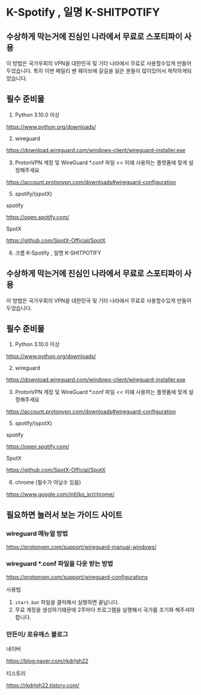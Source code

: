 # K-Spotify , 일명 K-SHITPOTIFY

## 수상하게 막는거에 진심인 나라에서 무료로 스포티파이 사용
이 방법은 국가우회의 VPN을 대한민국 및 기타 나라에서 무료로 사용할수있게 만들어 두었습니다.
특히 이번 패밀리 벤 웨이브에 갈길을 잃은 분들이 많이있어서 제작하게되었습니다.

## 필수 준비물
1. Python 3.10.0 이상

https://www.python.org/downloads/

2. wireguard

https://download.wireguard.com/windows-client/wireguard-installer.exe

3. ProtonVPN 계정 및 WireGuard *.conf 파일 << 이떄 사용하는 플렛폼에 맞게 설정해주세요

https://account.protonvpn.com/downloads#wireguard-configuration

5. spotify/(spotX)

spotify

https://open.spotify.com/

SpotX

https://github.com/SpotX-Official/SpotX

6. 크롬 K-Spotify , 일명 K-SHITPOTIFY

## 수상하게 막는거에 진심인 나라에서 무료로 스포티파이 사용
이 방법은 국가우회의 VPN을 대한민국 및 기타 나라에서 무료로 사용할수있게 만들어 두었습니다.

## 필수 준비물
1. Python 3.10.0 이상

https://www.python.org/downloads/

2. wireguard

https://download.wireguard.com/windows-client/wireguard-installer.exe

3. ProtonVPN 계정 및 WireGuard *.conf 파일 << 이떄 사용하는 플렛폼에 맞게 설정해주세요

https://account.protonvpn.com/downloads#wireguard-configuration

5. spotify/(spotX)

spotify

https://open.spotify.com/

SpotX

https://github.com/SpotX-Official/SpotX

6. chrome (필수가 아닐수 있음)

https://www.google.com/intl/ko_kr/chrome/

## 필요하면 눌러서 보는 가이드 사이트
### wireguard 메뉴얼 방법
https://protonvpn.com/support/wireguard-manual-windows/
### wireguard *.conf 파일을 다운 받는 방법
https://protonvpn.com/support/wireguard-configurations

사용법
1. `start.bat` 파일을 클릭해서 실행하면 끝납니다.
2. 무료 계정을 생성하기떄문에 2주마다 프로그램을 실행해서 국가를 초기화 해주셔야합니다.


### 만든이/ 로유에스 블로그

네이버

https://blog.naver.com/rkdrlgh22

티스토리

https://rkdrlgh22.tistory.com/
